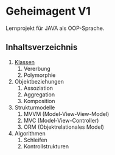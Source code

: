 # Geheimagent V1

Lernprojekt für JAVA als OOP-Sprache.

## Inhaltsverzeichnis

1. [Klassen](./docs/klassen.md)
   1. Vererbung
   2. Polymorphie
2. Objektbeziehungen
   1. Assoziation
   2. Aggregation
   3. Komposition
3. Strukturmodelle
   1. MVVM (Model-View-View-Model)
   2. MVC (Model-View-Controller)
   3. ORM (Objektrelationales Model)
4. Algorithmen
   1. Schleifen
   2. Kontrollstrukturen